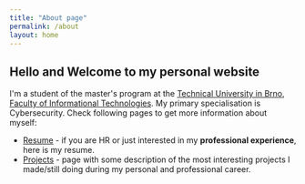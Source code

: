 ```yaml
---
title: "About page"
permalink: /about
layout: home
---
```

## Hello and Welcome to my personal website

I'm a student of the master's program at the [Technical University in Brno](https://www.vut.cz/en/), [Faculty of Informational Technologies](https://www.fit.vut.cz/.en).
My primary specialisation is Cybersecurity.
Check following pages to get more information about myself:

+ [Resume](/resume) - if you are HR or just interested in my
  **professional experience**, here is my resume.
+ [Projects](/projects) - page with some description of the most interesting
  projects I made/still doing during my personal and professional career.  

